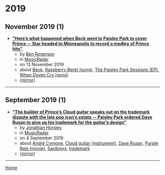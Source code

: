 # 2019

## November 2019 (1)

 - [**"Here’s what happened when Beck went to Paisley Park to cover Prince -- Star headed to Minneapolis to record a medley of Prince hits"**](https://www.musicradar.com/news/heres-what-happened-when-beck-went-to-paisley-park-to-cover-prince)
    - by [Ben Rogerson](../../../authors/ben-rogerson/index.md)
    - in [MusicRadar](../../../publications/k-o/musicradar/index.md)
    - on 13 November 2019
    - about [Beck](../../../topics/beck/index.md), [Raspberry Beret (song)](../../../topics/song/raspberry-beret/index.md), [The Paisley Park Sessions (EP)](../../../topics/ep/the-paisley-park-sessions/index.md), [When Doves Cry (song)](../../../topics/song/when-doves-cry/index.md)
    - ([mirror](https://web.archive.org/web/*/https://www.musicradar.com/news/heres-what-happened-when-beck-went-to-paisley-park-to-cover-prince))

----

## September 2019 (1)

 - [**"The builder of Prince’s Cloud guitar speaks out on the trademark dispute with the late pop icon’s estate -- Paisley Park ordered Dave Rusan to give up his trademark for the guitar’s design"**](https://www.musicradar.com/news/the-builder-of-princes-cloud-guitar-speaks-out-on-the-trademark-dispute-with-the-late-pop-icons-estate)
    - by [Jonathan Horsley](../../../authors/jonathan-horsley/index.md)
    - in [MusicRadar](../../../publications/k-o/musicradar/index.md)
    - on 4 September 2019
    - about [André Cymone](../../../topics/andr-cymone/index.md), [Cloud guitar (instrument)](../../../topics/instrument/cloud-guitar/index.md), [Dave Rusan](../../../topics/dave-rusan/index.md), [Purple Rain (movie)](../../../topics/movie/purple-rain/index.md), [Sardonyx](../../../topics/sardonyx/index.md), [trademark](../../../topics/trademark/index.md)
    - ([mirror](https://web.archive.org/web/*/https://www.musicradar.com/news/the-builder-of-princes-cloud-guitar-speaks-out-on-the-trademark-dispute-with-the-late-pop-icons-estate))

----

[Home](../index.md)

